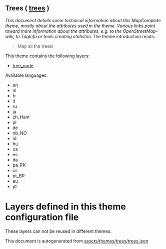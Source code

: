 [//]: # (WARNING: this file is automatically generated. Please find the sources at the bottom and edit those sources)

## Trees ( [trees](https://mapcomplete.org/trees) )
_This document details some technical information about this MapComplete theme, mostly about the attributes used in the theme. Various links point toward more information about the attributes, e.g. to the OpenStreetMap-wiki, to TagInfo or tools creating statistics_
The theme introduction reads:

> Map all the trees!

This theme contains the following layers:


 - [tree_node](../Layers/tree_node.md)


Available languages:


 - en
 - nl
 - fr
 - it
 - ru
 - ja
 - zh_Hant
 - pl
 - de
 - nb_NO
 - id
 - hu
 - ca
 - es
 - da
 - pa_PK
 - cs
 - pt_BR
 - eu
 - pt


# Layers defined in this theme configuration file
These layers can not be reused in different themes.


This document is autogenerated from [assets/themes/trees/trees.json](https://github.com/pietervdvn/MapComplete/blob/develop/assets/themes/trees/trees.json)
